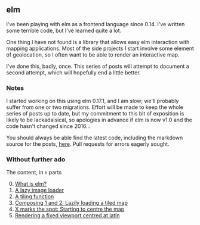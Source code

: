 ## elm

I've been playing with elm as a frontend language since 0.14. I've
written some terrible code, but I've learned quite a lot.

One thing I have not found is a library that allows easy elm
interaction with mapping applications. Most of the side projects I
start involve some element of geolocation, so I often want to be able
to render an interactive map.

I've done this, badly, once. This series of posts will attempt to
document a second attempt, which will hopefully end a little better.

### Notes

I started working on this using elm 0.17.1, and I am slow; we'll probably suffer from one or two migrations. Effort will be made to keep the whole series of posts up to date, but my commitment to this bit of exposition is likely to be lackadaisical, so apologies in advance if elm is now v1.0 and the code hasn't changed since 2016...

You should always be able find the latest code, including the markdown source for the posts, [here](https://github.com/grumpyjames/slippymap). Pull requests for errors eagerly sought.

### Without further ado

The content, in `n` parts

0. [What is elm?](zero.html)
1. [A lazy image loader](one.html)
2. [A tiling function](two.html)
3. [Composing 1 and 2: Lazily loading a tiled map](three.html)
4. [X marks the spot: Starting to centre the map](four.html)
5. [Rendering a fixed viewport centred at latln](five.html)
